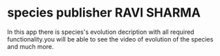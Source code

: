 # species publisher RAVI SHARMA
In this app there is species's evolution decription with all required functionality.you will be able to see the video of evolution of the species and much more.

